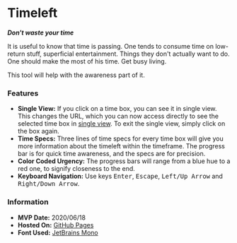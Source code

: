 # Timeleft
***Don't waste your time***

It is useful to know that time is passing. One tends to consume time on low-return stuff, superficial entertainment. Things they don't actually want to do. One should make the most of his time. Get busy living.

This tool will help with the awareness part of it.

### Features

- **Single View:** If you click on a time box, you can see it in single view. This changes the URL, which you can now access directly to see the selected time box in [single view](https://aoueon.github.io/timeleft/#week). To exit the single view, simply click on the box again.
- **Time Specs:** Three lines of time specs for every time box will give you more information about the timeleft within the timeframe. The progress bar is for quick time awareness, and the specs are for precision.
- **Color Coded Urgency:** The progress bars will range from a blue hue to a red one, to signify closeness to the end. 
- **Keyboard Navigation:** Use keys <kbd>Enter</kbd>, <kbd>Escape</kbd>, <kbd>Left/Up Arrow</kbd> and <kbd>Right/Down Arrow</kbd>.


### Information

- **MVP Date:** 2020/06/18
- **Hosted On:** [GitHub Pages](https://pages.github.com)
- **Font Used:** [JetBrains Mono](https://www.jetbrains.com/lp/mono/)

